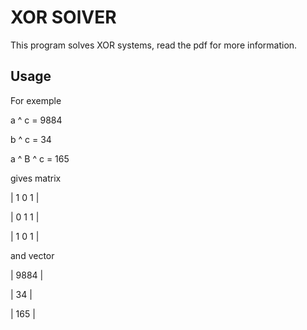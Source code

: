 # XOR SOlVER
This program solves XOR systems, read the pdf for more information.
## Usage
For exemple

a ^ c = 9884

b ^ c = 34

a ^ B ^ c = 165

gives matrix 

| 1  0  1 |

| 0  1  1 |

| 1  0  1 |

and vector

| 9884 |

| 34 |

| 165 |
